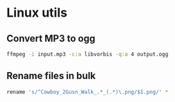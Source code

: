 # Linux utils

## Convert MP3 to ogg
```bash
ffmpeg -i input.mp3 -c:a libvorbis -q:a 4 output.ogg
```

## Rename files in bulk
```bash
rename 's/^Cowboy_2Gusn_Walk_.*_(.*)\.png/$1.png/' *
```
